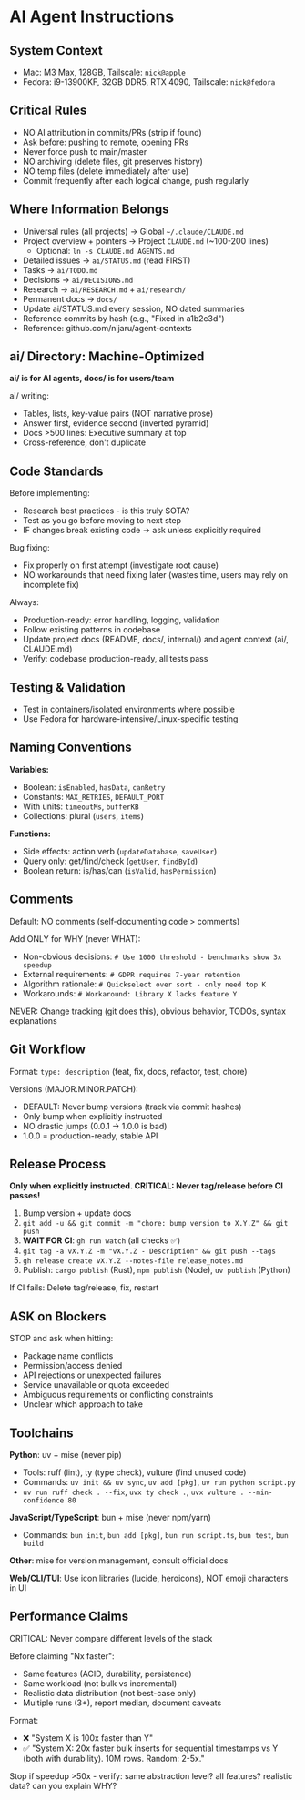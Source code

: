 # AI Agent Instructions

## System Context
- Mac: M3 Max, 128GB, Tailscale: `nick@apple`
- Fedora: i9-13900KF, 32GB DDR5, RTX 4090, Tailscale: `nick@fedora`

## Critical Rules
- NO AI attribution in commits/PRs (strip if found)
- Ask before: pushing to remote, opening PRs
- Never force push to main/master
- NO archiving (delete files, git preserves history)
- NO temp files (delete immediately after use)
- Commit frequently after each logical change, push regularly

## Where Information Belongs
- Universal rules (all projects) → Global `~/.claude/CLAUDE.md`
- Project overview + pointers → Project `CLAUDE.md` (~100-200 lines)
  - Optional: `ln -s CLAUDE.md AGENTS.md`
- Detailed issues → `ai/STATUS.md` (read FIRST)
- Tasks → `ai/TODO.md`
- Decisions → `ai/DECISIONS.md`
- Research → `ai/RESEARCH.md` + `ai/research/`
- Permanent docs → `docs/`
- Update ai/STATUS.md every session, NO dated summaries
- Reference commits by hash (e.g., "Fixed in a1b2c3d")
- Reference: github.com/nijaru/agent-contexts

## ai/ Directory: Machine-Optimized
**ai/ is for AI agents, docs/ is for users/team**

ai/ writing:
- Tables, lists, key-value pairs (NOT narrative prose)
- Answer first, evidence second (inverted pyramid)
- Docs >500 lines: Executive summary at top
- Cross-reference, don't duplicate

## Code Standards
Before implementing:
- Research best practices - is this truly SOTA?
- Test as you go before moving to next step
- IF changes break existing code → ask unless explicitly required

Bug fixing:
- Fix properly on first attempt (investigate root cause)
- NO workarounds that need fixing later (wastes time, users may rely on incomplete fix)

Always:
- Production-ready: error handling, logging, validation
- Follow existing patterns in codebase
- Update project docs (README, docs/, internal/) and agent context (ai/, CLAUDE.md)
- Verify: codebase production-ready, all tests pass

## Testing & Validation
- Test in containers/isolated environments where possible
- Use Fedora for hardware-intensive/Linux-specific testing

## Naming Conventions
**Variables:**
- Boolean: `isEnabled`, `hasData`, `canRetry`
- Constants: `MAX_RETRIES`, `DEFAULT_PORT`
- With units: `timeoutMs`, `bufferKB`
- Collections: plural (`users`, `items`)

**Functions:**
- Side effects: action verb (`updateDatabase`, `saveUser`)
- Query only: get/find/check (`getUser`, `findById`)
- Boolean return: is/has/can (`isValid`, `hasPermission`)

## Comments
Default: NO comments (self-documenting code > comments)

Add ONLY for WHY (never WHAT):
- Non-obvious decisions: `# Use 1000 threshold - benchmarks show 3x speedup`
- External requirements: `# GDPR requires 7-year retention`
- Algorithm rationale: `# Quickselect over sort - only need top K`
- Workarounds: `# Workaround: Library X lacks feature Y`

NEVER: Change tracking (git does this), obvious behavior, TODOs, syntax explanations

## Git Workflow
Format: `type: description` (feat, fix, docs, refactor, test, chore)

Versions (MAJOR.MINOR.PATCH):
- DEFAULT: Never bump versions (track via commit hashes)
- Only bump when explicitly instructed
- NO drastic jumps (0.0.1 → 1.0.0 is bad)
- 1.0.0 = production-ready, stable API

## Release Process
**Only when explicitly instructed. CRITICAL: Never tag/release before CI passes!**

1. Bump version + update docs
2. `git add -u && git commit -m "chore: bump version to X.Y.Z" && git push`
3. **WAIT FOR CI**: `gh run watch` (all checks ✅)
4. `git tag -a vX.Y.Z -m "vX.Y.Z - Description" && git push --tags`
5. `gh release create vX.Y.Z --notes-file release_notes.md`
6. Publish: `cargo publish` (Rust), `npm publish` (Node), `uv publish` (Python)

If CI fails: Delete tag/release, fix, restart

## ASK on Blockers
STOP and ask when hitting:
- Package name conflicts
- Permission/access denied
- API rejections or unexpected failures
- Service unavailable or quota exceeded
- Ambiguous requirements or conflicting constraints
- Unclear which approach to take

## Toolchains

**Python**: uv + mise (never pip)
- Tools: ruff (lint), ty (type check), vulture (find unused code)
- Commands: `uv init && uv sync`, `uv add [pkg]`, `uv run python script.py`
- `uv run ruff check . --fix`, `uvx ty check .`, `uvx vulture . --min-confidence 80`

**JavaScript/TypeScript**: bun + mise (never npm/yarn)
- Commands: `bun init`, `bun add [pkg]`, `bun run script.ts`, `bun test`, `bun build`

**Other**: mise for version management, consult official docs

**Web/CLI/TUI**: Use icon libraries (lucide, heroicons), NOT emoji characters in UI

## Performance Claims
CRITICAL: Never compare different levels of the stack

Before claiming "Nx faster":
- Same features (ACID, durability, persistence)
- Same workload (not bulk vs incremental)
- Realistic data distribution (not best-case only)
- Multiple runs (3+), report median, document caveats

Format:
- ❌ "System X is 100x faster than Y"
- ✅ "System X: 20x faster bulk inserts for sequential timestamps vs Y (both with durability). 10M rows. Random: 2-5x."

Stop if speedup >50x - verify: same abstraction level? all features? realistic data? can you explain WHY?
